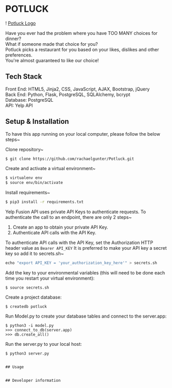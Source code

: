 # POTLUCK

! [Potluck Logo](/static/canva/potlucklogo.png)

Have you ever had the problem where you have TOO MANY choices for dinner?<br/>
What if someone made that choice for you?<br/>
Potluck picks a restaurant for you based on your likes, dislikes and other preferences. <br/>
You're almost guaranteed to like our choice!

## Tech Stack

Front End: HTML5, Jinja2, CSS, JavaScript, AJAX, Bootstrap, jQuery<br/>
Back End: Python, Flask, PostgreSQL, SQLAlchemy, bcrypt<br/>
Database: PostgreSQL<br/>
API: Yelp API<br/>

## Setup & Installation

To have this app running on your local computer, please follow the below steps~

Clone repository~

```bash
$ git clone https://github.com/rachaelgunter/Potluck.git
```

Create and activate a virtual environment~

```bash
$ virtualenv env
$ source env/bin/activate
```

Install requirements~

```bash
$ pip3 install -r requirements.txt
```

Yelp Fusion API uses private API Keys to authenticate requests. To authenticate the call to an endpoint, there are only 2 steps~

1. Create an app to obtain your private API Key.
2. Authenticate API calls with the API Key.

To authenticate API calls with the API Key, set the Authorization HTTP header value as ```Bearer API_KEY```
It is preferred to make your API key a secret key so add it to secrets.sh~

```python
echo "export API_KEY = 'your_authorization_key_here'" > secrets.sh
```  

Add the key to your environmental variables (this will need to be done each time you restart your virtual environment):

```
$ source secrets.sh
```

Create a project database:

```
$ createdb potluck
```

Run Model.py to create your database tables and connect to the server.app:

```
$ python3 -i model.py
>>> connect_to_db(server.app)
>>> db.create_all()
```

Run the server.py to your local host:

```
$ python3 server.py


## Usage


## Developer information 

